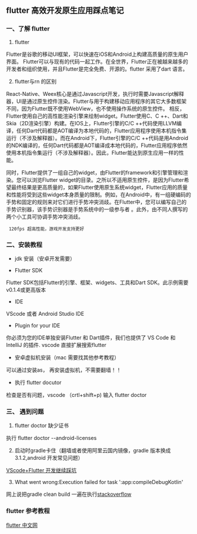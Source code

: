 ## flutter 高效开发原生应用踩点笔记

### 一、了解 flutter

1. flutter 

  Flutter是谷歌的移动UI框架，可以快速在iOS和Android上构建高质量的原生用户界面。 Flutter可以与现有的代码一起工作。在全世界，Flutter正在被越来越多的开发者和组织使用，并且Flutter是完全免费、开源的。flutter 采用了dart 语言。

2. flutter与rn 的区别

  React-Native、Weex核心是通过Javascript开发，执行时需要Javascript解释器，UI是通过原生控件渲染。Flutter与用于构建移动应用程序的其它大多数框架不同，因为Flutter既不使用WebView，也不使用操作系统的原生控件。 相反，Flutter使用自己的高性能渲染引擎来绘制widget。Flutter使用C、C ++、Dart和Skia（2D渲染引擎）构建。在IOS上，Flutter引擎的C/C ++代码使用LLVM编译，任何Dart代码都是AOT编译为本地代码的，Flutter应用程序使用本机指令集运行（不涉及解释器）。而在Android下，Flutter引擎的C/C ++代码是用Android的NDK编译的，任何Dart代码都是AOT编译成本地代码的，Flutter应用程序依然使用本机指令集运行（不涉及解释器）。因此，Flutter能达到原生应用一样的性能。

  同时，Flutter提供了一组自己的widget，由Flutter的framework和引擎管理和渲染。您可以浏览Flutter widget的目录。之所以不适用原生控件，是因为Flutter希望最终结果是更高质量的，如果Flutter使用原生系统widget，Flutter应用的质量和性能将受到这些widget本身质量的限制。例如，在Android中，有一组硬编码的手势和固定的规则来对它们进行手势冲突消歧。在Flutter中，您可以编写自己的手势识别器，该手势识别器是手势系统中的一级参与者 。此外，由不同人撰写的两个小工具可协调手势冲突消歧。

  ` 120fps 超高性能，游戏开发支持更好`

### 二、安装教程

* jdk 安装（安卓开发需要）

* Flutter SDK

Flutter SDK包括Flutter的引擎、框架、widgets、工具和Dart SDK。此示例需要v0.1.4或更高版本

* IDE

VScode 或者 Android Studio IDE

* Plugin for your IDE

你必须为您的IDE单独安装Flutter 和 Dart插件，我们也提供了 VS Code 和 IntelliJ 的插件. vscode 直接扩展搜索flutter

* 安卓虚拟机安装（mac 需要找其他参考教程）

可以通过安装as， 再安装虚拟机，不需要翻墙！！

* 执行 flutter docutor
 
 检查是否有问题，vscode （crtl+shift+p) 输入 flutter doctor 
 
### 三、 遇到问题
1. flutter doctor 缺少证书

  执行 flutter doctor --android-licenses

2. 启动时gradle卡住（翻墙或者使用阿里云国内镜像，gradle 版本换成3.1.2,android 开发常见问题）

  [VScode+Flutter 开发继续踩坑](https://www.cnblogs.com/dfsxh/p/10453801.html)

3. What went wrong:Execution failed for task ':app:compileDebugKotlin' 

  网上说把gradle clean build 一遍在执行[stackoverflow](https://stackoverflow.com/questions/33357507/execution-failed-for-task-appcompiledebugkotlin)

### flutter 参考教程

[flutter 中文网](https://flutterchina.club/get-started/editor/#vscode)
